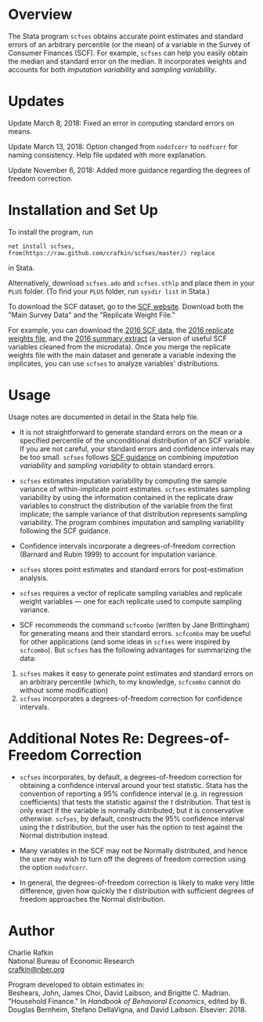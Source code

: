 # Overview
The Stata program `scfses` obtains accurate point estimates and standard errors of an arbitrary percentile (or the mean) of a variable in the Survey of Consumer Finances (SCF). For example, `scfses` can help you easily obtain the median and standard error on the median. It incorporates weights and accounts for both _imputation variability_ and _sampling variability_. 

# Updates
Update March 8, 2018: Fixed an error in computing standard errors on means. 

Update March 13, 2018: Option changed from `nodofcorr` to `nodfcorr` for naming consistency. Help file updated with more explanation. 

Update November 6, 2018: Added more guidance regarding the degrees of freedom correction. 

# Installation and Set Up 
To install the program, run 

`net install scfses, from(https://raw.github.com/crafkin/scfses/master/) replace`

in Stata.

Alternatively, download `scfses.ado` and `scfses.sthlp` and place them in your `PLUS` folder. (To find your `PLUS` folder, run `sysdir list` in Stata.) 

To download the SCF dataset, go to the [SCF website](https://www.federalreserve.gov/econres/scfindex.htm). Download both the "Main Survey Data" and the "Replicate Weight File." 

For example, you can download the [2016 SCF data](https://www.federalreserve.gov/econres/files/scf2016s.zip), the [2016 replicate weights file](https://www.federalreserve.gov/econres/files/scf2016rw1s.zip), and the [2016 summary extract](https://www.federalreserve.gov/econres/files/scfp2016s.zip) (a version of useful SCF variables cleaned from the microdata). Once you merge the replicate weights file with the main dataset and generate a variable indexing the implicates, you can use `scfses` to analyze variables' distributions. 

# Usage
Usage notes are documented in detail in the Stata help file. 

* It is not straightforward to generate standard errors on the mean or a specified percentile of the unconditional distribution of an SCF variable. If you are not careful, your standard errors and confidence intervals may be too small. `scfses` follows [SCF guidance](https://www.federalreserve.gov/econres/files/Standard_Error_Documentation.pdf) on combining _imputation variability_ and _sampling variability_ to obtain standard errors.

* `scfses` estimates imputation variability by computing the sample variance of within-implicate point estimates. `scfses` estimates sampling variability by using the information contained in the replicate draw variables to construct the distribution of the variable from the first implicate; the sample variance of that distribution represents sampling variability. The program combines imputation and sampling variability following the SCF guidance.

* Confidence intervals incorporate a degrees-of-freedom correction (Barnard and Rubin 1999) to account for imputation variance. 

* `scfses` stores point estimates and standard errors for post-estimation analysis. 

* `scfses` requires a vector of replicate sampling variables and replicate weight variables &mdash; one for each replicate used to compute sampling variance. 

* SCF recommends the command `scfcombo` (written by Jane Brittingham) for generating means and their standard errors. `scfcombo` may be useful for other applications (and some ideas in `scfses` were inspired by `scfcombo`). But `scfses` has the following advantages for summarizing the data: 

1. `scfses` makes it easy to generate point estimates and standard errors on an arbitrary percentile (which, to my knowledge, `scfcombo` cannot do without some modification) 
2. `scfses` incorporates a degrees-of-freedom correction for confidence intervals. 

# Additional Notes Re: Degrees-of-Freedom Correction

* `scfses` incorporates, by default, a degrees-of-freedom correction for obtaining a confidence interval around your test statistic. Stata has the convention of reporting a 95\% confidence interval (e.g. in regression coefficients) that tests the statistic against the _t_ distribution. That test is only exact if the variable is normally distributed, but it is conservative otherwise. `scfses`, by default, constructs the 95\% confidence interval using the _t_ distribution, but the user has the option to test against the Normal distribution instead. 

* Many variables in the SCF may not be Normally distributed, and hence the user may wish to turn off the degrees of freedom correction using the option `nodofcorr`. 

* In general, the degrees-of-freedom correction is likely to make very little difference, given how quickly the _t_ distribution with sufficient degrees of freedom approaches the Normal distribution. 

# Author
Charlie Rafkin  
National Bureau of Economic Research  
crafkin@nber.org

Program developed to obtain estimates in:  
Beshears, John, James Choi, David Laibson, and Brigitte C. Madrian. "Household Finance." In *Handbook of Behavioral Economics*, edited by B. Douglas Bernheim, Stefano DellaVigna, and David Laibson. Elsevier: 2018. </p>

<!---
# References 
Barnard, John, and Donald B. Rubin. 1999. "Small-Sample Degrees of Freedom with Multiple Imputation."     *Biometrica*  86 (4): 948-955.  
Kennickell, Arthur B. 2000. "Wealth Measurement in the Survey of Consumer Finances: Methodology and Directions for Future Research."  
Monalto, Catherine Phillips, and Jaimie Sung. 1996. "Multiple Imputation in the 1992 Survey of Consumer Finances." *Financial Counseling and Planning* 7 (1): 133-146.  
--> 